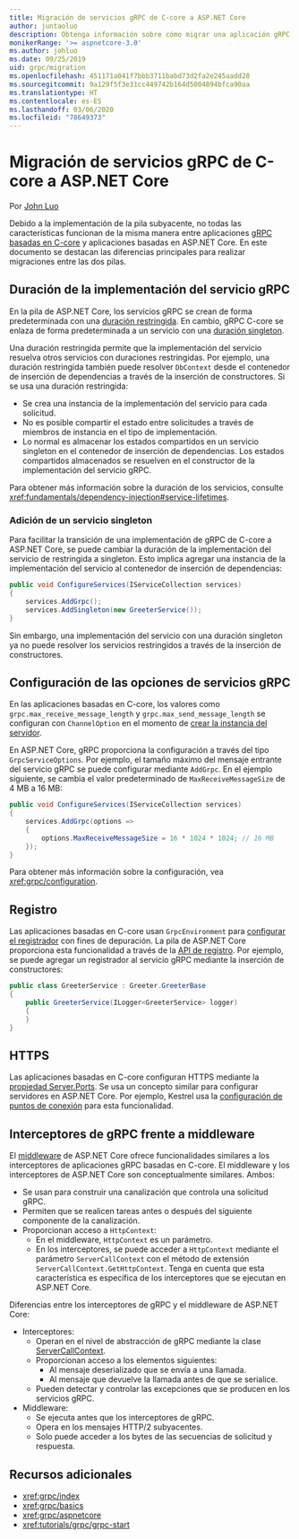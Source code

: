 ```yaml
---
title: Migración de servicios gRPC de C-core a ASP.NET Core
author: juntaoluo
description: Obtenga información sobre cómo migrar una aplicación gRPC existente basada en C-core para que se ejecute sobre la pila de ASP.NET Core.
monikerRange: '>= aspnetcore-3.0'
ms.author: johluo
ms.date: 09/25/2019
uid: grpc/migration
ms.openlocfilehash: 451171a041f7bbb3711babd73d2fa2e245aadd28
ms.sourcegitcommit: 9a129f5f3e31cc449742b164d5004894bfca90aa
ms.translationtype: HT
ms.contentlocale: es-ES
ms.lasthandoff: 03/06/2020
ms.locfileid: "78649373"
---
```

# <a name="migrating-grpc-services-from-c-core-to-aspnet-core"></a>Migración de servicios gRPC de C-core a ASP.NET Core

Por [John Luo](https://github.com/juntaoluo)

Debido a la implementación de la pila subyacente, no todas las características funcionan de la misma manera entre aplicaciones [gRPC basadas en C-core](https://grpc.io/blog/grpc-stacks) y aplicaciones basadas en ASP.NET Core. En este documento se destacan las diferencias principales para realizar migraciones entre las dos pilas.

## <a name="grpc-service-implementation-lifetime"></a>Duración de la implementación del servicio gRPC

En la pila de ASP.NET Core, los servicios gRPC se crean de forma predeterminada con una [duración restringida](xref:fundamentals/dependency-injection#service-lifetimes). En cambio, gRPC C-core se enlaza de forma predeterminada a un servicio con una [duración singleton](xref:fundamentals/dependency-injection#service-lifetimes).

Una duración restringida permite que la implementación del servicio resuelva otros servicios con duraciones restringidas. Por ejemplo, una duración restringida también puede resolver `DbContext` desde el contenedor de inserción de dependencias a través de la inserción de constructores. Si se usa una duración restringida:

* Se crea una instancia de la implementación del servicio para cada solicitud.
* No es posible compartir el estado entre solicitudes a través de miembros de instancia en el tipo de implementación.
* Lo normal es almacenar los estados compartidos en un servicio singleton en el contenedor de inserción de dependencias. Los estados compartidos almacenados se resuelven en el constructor de la implementación del servicio gRPC.

Para obtener más información sobre la duración de los servicios, consulte <xref:fundamentals/dependency-injection#service-lifetimes>.

### <a name="add-a-singleton-service"></a>Adición de un servicio singleton

Para facilitar la transición de una implementación de gRPC de C-core a ASP.NET Core, se puede cambiar la duración de la implementación del servicio de restringida a singleton. Esto implica agregar una instancia de la implementación del servicio al contenedor de inserción de dependencias:

```csharp
public void ConfigureServices(IServiceCollection services)
{
    services.AddGrpc();
    services.AddSingleton(new GreeterService());
}
```

Sin embargo, una implementación del servicio con una duración singleton ya no puede resolver los servicios restringidos a través de la inserción de constructores.

## <a name="configure-grpc-services-options"></a>Configuración de las opciones de servicios gRPC

En las aplicaciones basadas en C-core, los valores como `grpc.max_receive_message_length` y `grpc.max_send_message_length` se configuran con `ChannelOption` en el momento de [crear la instancia del servidor](https://grpc.io/grpc/csharp/api/Grpc.Core.Server.html#Grpc_Core_Server__ctor_System_Collections_Generic_IEnumerable_Grpc_Core_ChannelOption__).

En ASP.NET Core, gRPC proporciona la configuración a través del tipo `GrpcServiceOptions`. Por ejemplo, el tamaño máximo del mensaje entrante del servicio gRPC se puede configurar mediante `AddGrpc`. En el ejemplo siguiente, se cambia el valor predeterminado de `MaxReceiveMessageSize` de 4 MB a 16 MB:

```csharp
public void ConfigureServices(IServiceCollection services)
{
    services.AddGrpc(options =>
    {
        options.MaxReceiveMessageSize = 16 * 1024 * 1024; // 16 MB
    });
}
```

Para obtener más información sobre la configuración, vea <xref:grpc/configuration>.

## <a name="logging"></a>Registro

Las aplicaciones basadas en C-core usan `GrpcEnvironment` para [configurar el registrador](https://grpc.io/grpc/csharp/api/Grpc.Core.GrpcEnvironment.html?q=size#Grpc_Core_GrpcEnvironment_SetLogger_Grpc_Core_Logging_ILogger_) con fines de depuración. La pila de ASP.NET Core proporciona esta funcionalidad a través de la [API de registro](xref:fundamentals/logging/index). Por ejemplo, se puede agregar un registrador al servicio gRPC mediante la inserción de constructores:

```csharp
public class GreeterService : Greeter.GreeterBase
{
    public GreeterService(ILogger<GreeterService> logger)
    {
    }
}
```

## <a name="https"></a>HTTPS

Las aplicaciones basadas en C-core configuran HTTPS mediante la [propiedad Server.Ports](https://grpc.io/grpc/csharp/api/Grpc.Core.Server.html#Grpc_Core_Server_Ports). Se usa un concepto similar para configurar servidores en ASP.NET Core. Por ejemplo, Kestrel usa la [configuración de puntos de conexión](xref:fundamentals/servers/kestrel#endpoint-configuration) para esta funcionalidad.

## <a name="grpc-interceptors-vs-middleware"></a>Interceptores de gRPC frente a middleware

El [middleware](xref:fundamentals/middleware/index) de ASP.NET Core ofrece funcionalidades similares a los interceptores de aplicaciones gRPC basadas en C-core. El middleware y los interceptores de ASP.NET Core son conceptualmente similares. Ambos:

* Se usan para construir una canalización que controla una solicitud gRPC.
* Permiten que se realicen tareas antes o después del siguiente componente de la canalización.
* Proporcionan acceso a `HttpContext`:
  * En el middleware, `HttpContext` es un parámetro.
  * En los interceptores, se puede acceder a `HttpContext` mediante el parámetro `ServerCallContext` con el método de extensión `ServerCallContext.GetHttpContext`. Tenga en cuenta que esta característica es específica de los interceptores que se ejecutan en ASP.NET Core.

Diferencias entre los interceptores de gRPC y el middleware de ASP.NET Core:

* Interceptores:
  * Operan en el nivel de abstracción de gRPC mediante la clase [ServerCallContext](https://grpc.io/grpc/csharp/api/Grpc.Core.ServerCallContext.html).
  * Proporcionan acceso a los elementos siguientes:
    * Al mensaje deserializado que se envía a una llamada.
    * Al mensaje que devuelve la llamada antes de que se serialice.
  * Pueden detectar y controlar las excepciones que se producen en los servicios gRPC.
* Middleware:
  * Se ejecuta antes que los interceptores de gRPC.
  * Opera en los mensajes HTTP/2 subyacentes.
  * Solo puede acceder a los bytes de las secuencias de solicitud y respuesta.

## <a name="additional-resources"></a>Recursos adicionales

* <xref:grpc/index>
* <xref:grpc/basics>
* <xref:grpc/aspnetcore>
* <xref:tutorials/grpc/grpc-start>

